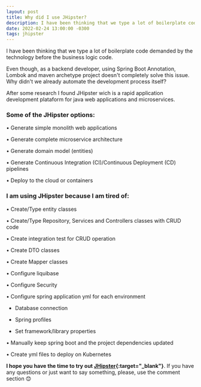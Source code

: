 ```yaml
---
layout: post
title: Why did I use JHipster?
description: I have been thinking that we type a lot of boilerplate code demanded by the technology before the business logic code.
date: 2022-02-24 13:00:00 -0300
tags: jhipster
---
```


I have been thinking that we type a lot of boilerplate code demanded by the technology before the business logic code.

Even though, as a backend developer, using Spring Boot Annotation, Lombok and maven archetype project doesn't completely solve this issue. Why didn't we already automate the development process itself?

After some research I found JHipster wich is a rapid application development plataform for java web applications and microservices.

### Some of the JHipster options:

• Generate simple monolith web applications

• Generate complete microservice architecture

• Generate domain model (entities)

• Generate Continuous Integration (CI)/Continuous Deployment (CD) pipelines

• Deploy to the cloud or containers

### I am using JHipster because I am tired of:

• Create/Type entity classes

• Create/Type Repository, Services and Controllers classes with CRUD code

• Create integration test for CRUD operation 

• Create DTO classes

• Create Mapper classes

• Configure liquibase

• Configure Security

• Configure spring application yml for each environment
 
  * Database connection 

  * Spring profiles

  * Set framework/library properties

• Manually keep spring boot and the project dependencies updated

• Create yml files to deploy on Kubernetes

**I hope you have the time to try out [JHipster](https://www.jhipster.tech/){:target="_blank"}**. If you have any questions or just want to say something, please, use the comment section 😊
